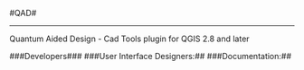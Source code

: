 #QAD#


----------

Quantum Aided Design - Cad Tools plugin for QGIS 2.8 and later

###Developers###
###User Interface Designers:##
###Documentation:##
